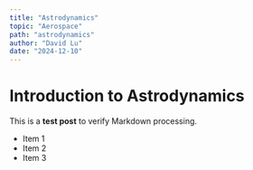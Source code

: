 ```yaml
---
title: "Astrodynamics"
topic: "Aerospace"
path: "astrodynamics"
author: "David Lu"
date: "2024-12-10"
---
```


# Introduction to Astrodynamics

This is a **test post** to verify Markdown processing.

- Item 1
- Item 2
- Item 3
